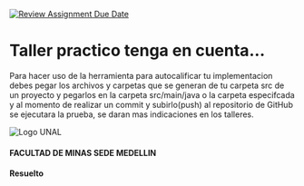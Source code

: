 [![Review Assignment Due Date](https://classroom.github.com/assets/deadline-readme-button-24ddc0f5d75046c5622901739e7c5dd533143b0c8e959d652212380cedb1ea36.svg)](https://classroom.github.com/a/BFskM3ax)
# Taller practico tenga en cuenta...

Para hacer uso de la herramienta para autocalificar tu implementacion debes pegar los archivos y carpetas que se generan de tu carpeta src de un proyecto y pegarlos en la carpeta src/main/java o la carpeta especifcada y al momento de realizar un commit y subirlo(push) al repositorio de GitHub se ejecutara la prueba, se daran mas indicaciones en los talleres.

![Logo UNAL](https://github.com/POO-UNALMED/useful/blob/master/img/escudoUnal_black.png)

#### FACULTAD DE MINAS SEDE MEDELLIN


#### Resuelto